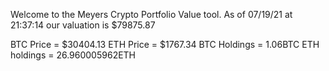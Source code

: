 Welcome to the Meyers Crypto Portfolio Value tool. 
As of 07/19/21 at 21:37:14 our valuation is $79875.87 

BTC Price = $30404.13
 ETH Price = $1767.34
BTC Holdings = 1.06BTC
 ETH holdings = 26.960005962ETH 
